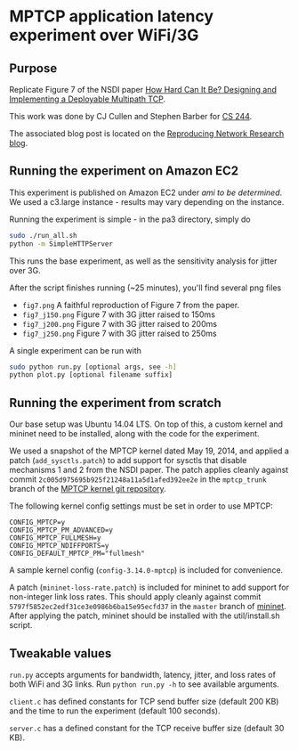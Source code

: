 MPTCP application latency experiment over WiFi/3G
=================================================

Purpose
-------
Replicate Figure 7 of the NSDI paper [How Hard Can It Be? Designing and Implementing a Deployable Multipath TCP](https://www.usenix.org/conference/nsdi12/technical-sessions/presentation/raiciu).

This work was done by CJ Cullen and Stephen Barber for [CS 244](http://cs244.stanford.edu).

The associated blog post is located on the [Reproducing Network Research blog](http://reproducingnetworkresearch.wordpress.com/2014/05/29/cs-244-14-mptcp-latency-on-wifi3g/).

Running the experiment on Amazon EC2
------------------------------------
This experiment is published on Amazon EC2 under *ami to be determined*. We used
a c3.large instance - results may vary depending on the instance.

Running the experiment is simple - in the pa3 directory, simply do
```sh
sudo ./run_all.sh
python -m SimpleHTTPServer
```

This runs the base experiment, as well as the sensitivity analysis for jitter
over 3G.

After the script finishes running (~25 minutes), you'll find several png files

- `fig7.png` A faithful reproduction of Figure 7 from the paper.
- `fig7_j150.png` Figure 7 with 3G jitter raised to 150ms
- `fig7_j200.png` Figure 7 with 3G jitter raised to 200ms
- `fig7_j250.png` Figure 7 with 3G jitter raised to 250ms

A single experiment can be run with
```sh
sudo python run.py [optional args, see -h]
python plot.py [optional filename suffix]
```

Running the experiment from scratch
-----------------------------------
Our base setup was Ubuntu 14.04 LTS. On top of this, a custom kernel and mininet
need to be installed, along with the code for the experiment.

We used a snapshot of the MPTCP kernel dated May 19, 2014, and applied a patch
(`add_sysctls.patch`) to add support for sysctls that disable mechanisms 1 and 2
from the NSDI paper. The patch applies cleanly against commit
`2c005d975695b925f21248a11a5d1afed392ee2e` in the `mptcp_trunk` branch of the
[MPTCP kernel git repository](https://github.com/multipath-tcp/mptcp).

The following kernel config settings must be set in order to use MPTCP:
```
CONFIG_MPTCP=y
CONFIG_MPTCP_PM_ADVANCED=y
CONFIG_MPTCP_FULLMESH=y
CONFIG_MPTCP_NDIFFPORTS=y
CONFIG_DEFAULT_MPTCP_PM="fullmesh"
```

A sample kernel config (`config-3.14.0-mptcp`) is included for convenience.

A patch (`mininet-loss-rate.patch`) is included for mininet to add support for
non-integer link loss rates.
This should apply cleanly against commit
`5797f5852ec2edf31ce3e0986b6ba15e95ecfd37` in the `master` branch of
[mininet](https://github.com/mininet/mininet). After applying the patch, mininet
should be installed with the util/install.sh script.

Tweakable values
----------------
`run.py` accepts arguments for bandwidth, latency, jitter, and loss rates of
both WiFi and 3G links. Run `python run.py -h` to see available arguments.

`client.c` has defined constants for TCP send buffer size (default 200 KB) and
the time to run the experiment (default 100 seconds).

`server.c` has a defined constant for the TCP receive buffer size (default 30
KB).

